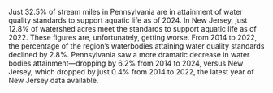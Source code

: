 Just 32.5% of stream miles in Pennsylvania are in attainment of water quality standards to support aquatic life as of 2024. In New Jersey, just 12.8% of watershed acres meet the standards to support aquatic life as of 2022. These figures are, unfortunately, getting worse. From 2014 to 2022, the percentage of the region’s waterbodies attaining water quality standards declined by 2.8%. Pennsylvania saw a more dramatic decrease in water bodies attainment—dropping by 6.2% from 2014 to 2024, versus New Jersey, which dropped by just 0.4% from 2014 to 2022, the latest year of New Jersey data available.